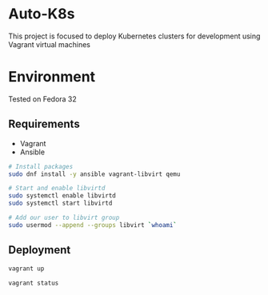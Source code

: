 # Auto-K8s

This project is focused to deploy Kubernetes clusters for development using Vagrant virtual machines

# Environment
Tested on Fedora 32

## Requirements
* Vagrant
* Ansible

```sh
# Install packages
sudo dnf install -y ansible vagrant-libvirt qemu

# Start and enable libvirtd
sudo systemctl enable libvirtd
sudo systemctl start libvirtd

# Add our user to libvirt group
sudo usermod --append --groups libvirt `whoami`
```


## Deployment
```sh
vagrant up

vagrant status
```
